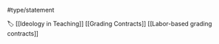 #type/statement 

🏷 [[Ideology in Teaching]] [[Grading Contracts]] [[Labor-based grading contracts]]